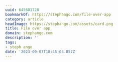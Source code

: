 ```yaml
---
uuid: 645601728
bookmarkOf: https://stephango.com/file-over-app
category: article
headImage: https://stephango.com/assets/card.png
title: File over app
domain: stephango.com
description: ''
tags:
- steph ango
date: '2023-09-07T18:45:03.857Z'
---
```



